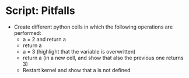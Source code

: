 # Script: Pitfalls

- Create different python cells in which the following operations are performed:
  - a = 2 and return a
  - return a
  - a = 3 (highlight that the variable is overwritten)
  - return a (in a new cell, and show that also the previous one returns 3)
  - Restart kernel and show that a is not defined

